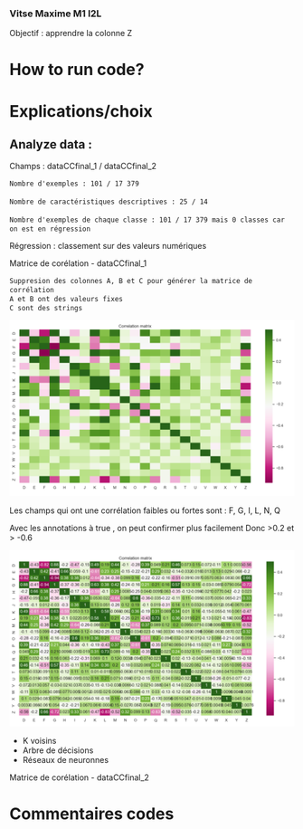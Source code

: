 ### Vitse Maxime M1 I2L

Objectif : apprendre la colonne Z

# How to run code?

# Explications/choix

## Analyze data : 

Champs : dataCCfinal_1 / dataCCfinal_2

    Nombre d'exemples : 101 / 17 379

    Nombre de caractéristiques descriptives : 25 / 14

    Nombre d'exemples de chaque classe : 101 / 17 379 mais 0 classes car on est en régression

Régression : classement sur des valeurs numériques

Matrice de corélation - dataCCfinal_1

    Suppresion des colonnes A, B et C pour générer la matrice de corrélation
    A et B ont des valeurs fixes
    C sont des strings

![imgs/correlation_matrix_data_1.png](imgs/correlation_matrix_data_1.png)

Les champs qui ont une corrélation faibles ou fortes sont : 
F, G, I, L, N, Q

Avec les annotations à true , on peut confirmer plus facilement
Donc >0.2 et > -0.6

![imgs/correlation_matrix_data_1.png](imgs/correlation_matrix_data_1_with_annot.png)

- K voisins
- Arbre de décisions
- Réseaux de neuronnes

Matrice de corélation - dataCCfinal_2


# Commentaires codes